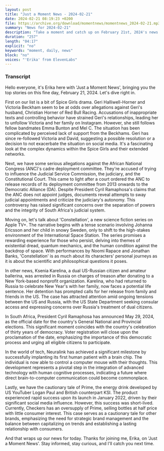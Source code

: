 ```yaml
---
layout: post
title: "Just a Moment News - 2024-02-21"
date: 2024-02-21 08:19:23 +0200
file: https://archive.org/download/momentnews/momentnews_2024-02-21.mp3
summary: "News for 2024-02-21"
description: "Take a moment and catch up on February 21st, 2024's news."
duration: "257"
length: "04:17"
explicit: "no"
keywords: "moment, daily, news"
block: "no"
voices: "'Erika' from ElevenLabs"
---
```


### Transcript

Hello everyone, it's Erika here with 'Just a Moment News', bringing you the top stories on this fine day, February 21, 2024. Let's dive right in.

First on our list is a bit of Spice Girls drama. Geri Halliwell-Horner and Victoria Beckham seem to be at odds over allegations against Geri's husband, Christian Horner of Red Bull Racing. Accusations of inappropriate texts and controlling behavior have strained Geri's relationships, leading her to unfollow Victoria and her family on Instagram. However, she still follows fellow bandmates Emma Bunton and Mel C. The situation has been complicated by perceived lack of support from the Beckhams. Geri has since re-followed Victoria and David, suggesting a possible resolution or a decision to not exacerbate the situation on social media. It's a fascinating look at the complex dynamics within the Spice Girls and their extended networks.

Next, we have some serious allegations against the African National Congress (ANC)'s cadre deployment committee. They're accused of trying to influence the Judicial Service Commission, the judiciary, and the Constitutional Court. This came to light after a court ordered the ANC to release records of its deployment committee from 2013 onwards to the Democratic Alliance (DA). Despite President Cyril Ramaphosa's claims that the ANC does not appoint judges, documents reveal attempts to sway judicial appointments and criticize the judiciary's autonomy. This controversy has raised significant concerns over the separation of powers and the integrity of South Africa's judicial system.

Moving on, let's talk about 'Constellation', a new science fiction series on Apple TV+. The narrative begins with a tense scenario involving Johanna Ericsson and her child in snowy Sweden, only to shift to the high-stakes environment of the International Space Station. The series promises a rewarding experience for those who persist, delving into themes of existential dread, quantum mechanics, and the human condition against the backdrop of space. With performances by Noomi Rapace and Jonathan Banks, 'Constellation' is as much about its characters' personal journeys as it is about the scientific and philosophical questions it poses.

In other news, Ksenia Karelina, a dual US-Russian citizen and amateur ballerina, was arrested in Russia on charges of treason after donating to a New York-based nonprofit organization. Karelina, who had returned to Russia to celebrate New Year's with her family, now faces a potential life sentence. Her detention has prompted calls for her release from family and friends in the US. The case has attracted attention amid ongoing tensions between the US and Russia, with the US State Department seeking consular access and expressing concerns over Russia's treatment of dual citizens.

In South Africa, President Cyril Ramaphosa has announced May 29, 2024, as the official date for the country's General National and Provincial elections. This significant moment coincides with the country's celebration of thirty years of democracy. Voter registration will close upon the proclamation of the date, emphasizing the importance of this democratic process and urging all eligible citizens to participate.

In the world of tech, Neuralink has achieved a significant milestone by successfully implanting its first human patient with a brain chip. The individual is now able to control a computer mouse with their thoughts. This development represents a pivotal step in the integration of advanced technology with human cognitive processes, indicating a future where direct brain-to-computer communication could become commonplace.

Lastly, we have the cautionary tale of Prime, the energy drink developed by US YouTuber Logan Paul and British counterpart KSI. The product experienced rapid success upon its launch in January 2022, driven by their significant social media influence. However, this success was short-lived. Currently, Checkers has an oversupply of Prime, selling bottles at half price with little consumer interest. This case serves as a cautionary tale for other brands, emphasizing the need for strategic brand management and the balance between capitalizing on trends and establishing a lasting relationship with consumers.

And that wraps up our news for today. Thanks for joining me, Erika, on 'Just a Moment News'. Stay informed, stay curious, and I'll catch you next time.
